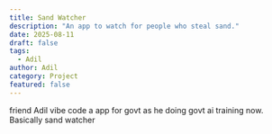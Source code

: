 ```yaml
---
title: Sand Watcher
description: "An app to watch for people who steal sand."
date: 2025-08-11
draft: false
tags:
  - Adil
author: Adil
category: Project
featured: false
---
```


friend Adil vibe code a app for govt as he doing govt ai training now. Basically sand watcher
